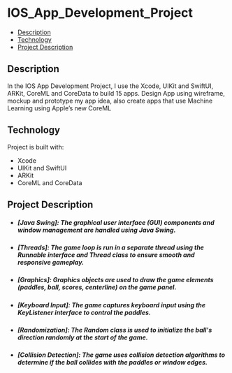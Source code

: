 # IOS_App_Development_Project

- [Description](#Description)
- [Technology](#Technology)
- [Project Description](#Project_Description)

## Description

In the IOS App Development Project, I use the Xcode, UIKit and SwiftUI, ARKit, CoreML and CoreData to build 15 apps. Design App using wireframe, mockup and prototype my app idea, also create apps that use Machine Learning using Apple’s new CoreML

## Technology

Project is built with:

  * Xcode
  * UIKit and SwiftUI
  * ARKit
  * CoreML and CoreData

## Project Description

 * ##### [Java Swing]: The graphical user interface (GUI) components and window management are handled using Java Swing.
 * ##### [Threads]: The game loop is run in a separate thread using the Runnable interface and Thread class to ensure smooth and responsive gameplay.
 * ##### [Graphics]: Graphics objects are used to draw the game elements (paddles, ball, scores, centerline) on the game panel.
 * ##### [Keyboard Input]: The game captures keyboard input using the KeyListener interface to control the paddles.
 * ##### [Randomization]: The Random class is used to initialize the ball's direction randomly at the start of the game.
 * ##### [Collision Detection]: The game uses collision detection algorithms to determine if the ball collides with the paddles or window edges.
